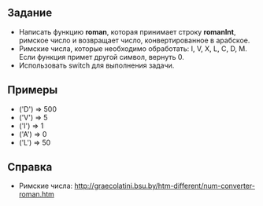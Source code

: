 ## Задание
- Написать функцию <b>roman</b>, которая принимает строку <b>romanInt</b>, римское число и возвращает число, конвертированное в арабское.
- Римские числа, которые необходимо обработать: I, V, X, L, C, D, M. Если функция примет другой символ, вернуть 0.
- Использовать switch для выполнения задачи.

## Примеры
- ('D') => 500
- ('V') => 5
- ('I') => 1
- ('A') => 0
- ('L') => 50

## Справка
- Римские числа: http://graecolatini.bsu.by/htm-different/num-converter-roman.htm
